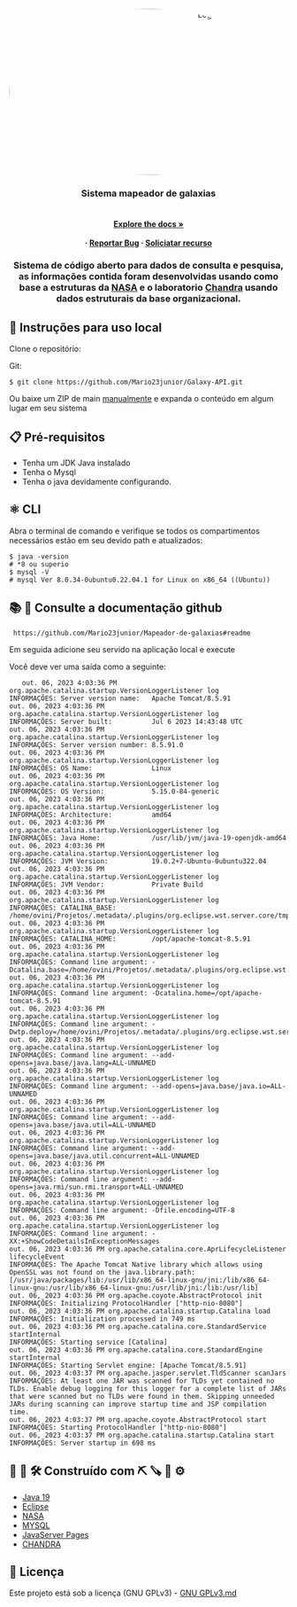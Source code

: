  <div id="top"></div> 

<br />
<div align="center">
  <a href="logo.gif">
    <img src="logo/logo.gif" alt="Logo" width="700" height="300" style="border-radius: 50%"/>
  </a>

  
  <h3 align="center"> Sistema mapeador de galaxias</h3>

  <h4 align="center">
     <br />
    <a href="https://github.com/othneildrew/Best-README-Template"><strong>Explore the docs »</strong></a>
    <br />
    <br />
     ·
    <a href="">Reportar Bug</a>
    ·
    <a href="">Soliciatar recurso</a>
  </p>
</div>

 <h3 align="center">
Sistema de código aberto para dados de consulta e pesquisa, as informações contida foram desenvolvidas usando como base a estruturas da <a href="https://www.nasa.gov/subject/6893/nebulae/" target="_blank">NASA</a>
 e o laboratorio <a href="https://chandra.harvard.edu/photo/2007/orion/" target="_blank">Chandra</a> usando dados estruturais da base organizacional.
<p align="center">
 
 


## 🔩 Instruções para uso local

Clone o repositório:

Git:
```
$ git clone https://github.com/Mario23junior/Galaxy-API.git
```
Ou baixe um ZIP de main [manualmente](https://github.com/Mario23junior/Galaxy-API/archive/refs/heads/main.zip) e expanda o conteúdo em algum lugar em seu sistema

## 📋  Pré-requisitos

* Tenha um JDK Java instalado
* Tenha o Mysql
* Tenha o java devidamente configurando.

## ⚛️ CLI

Abra o terminal de comando e verifique se todos os compartimentos necessários estão em seu devido path e atualizados:

```
$ java -version
# *8 ou superio
$ mysql -V
# mysql Ver 8.0.34-0ubuntu0.22.04.1 for Linux on x86_64 ((Ubuntu))
```

##  📚 📖 Consulte a documentação github

```
 https://github.com/Mario23junior/Mapeador-de-galaxias#readme
```

Em seguida adicione seu servido na aplicação local e execute

 

Você deve ver uma saída como a seguinte:
```
 ⠀ out. 06, 2023 4:03:36 PM org.apache.catalina.startup.VersionLoggerListener log
INFORMAÇÕES: Server version name:   Apache Tomcat/8.5.91
out. 06, 2023 4:03:36 PM org.apache.catalina.startup.VersionLoggerListener log
INFORMAÇÕES: Server built:          Jul 6 2023 14:43:48 UTC
out. 06, 2023 4:03:36 PM org.apache.catalina.startup.VersionLoggerListener log
INFORMAÇÕES: Server version number: 8.5.91.0
out. 06, 2023 4:03:36 PM org.apache.catalina.startup.VersionLoggerListener log
INFORMAÇÕES: OS Name:               Linux
out. 06, 2023 4:03:36 PM org.apache.catalina.startup.VersionLoggerListener log
INFORMAÇÕES: OS Version:            5.15.0-84-generic
out. 06, 2023 4:03:36 PM org.apache.catalina.startup.VersionLoggerListener log
INFORMAÇÕES: Architecture:          amd64
out. 06, 2023 4:03:36 PM org.apache.catalina.startup.VersionLoggerListener log
INFORMAÇÕES: Java Home:             /usr/lib/jvm/java-19-openjdk-amd64
out. 06, 2023 4:03:36 PM org.apache.catalina.startup.VersionLoggerListener log
INFORMAÇÕES: JVM Version:           19.0.2+7-Ubuntu-0ubuntu322.04
out. 06, 2023 4:03:36 PM org.apache.catalina.startup.VersionLoggerListener log
INFORMAÇÕES: JVM Vendor:            Private Build
out. 06, 2023 4:03:36 PM org.apache.catalina.startup.VersionLoggerListener log
INFORMAÇÕES: CATALINA_BASE:         /home/ovini/Projetos/.metadata/.plugins/org.eclipse.wst.server.core/tmp1
out. 06, 2023 4:03:36 PM org.apache.catalina.startup.VersionLoggerListener log
INFORMAÇÕES: CATALINA_HOME:         /opt/apache-tomcat-8.5.91
out. 06, 2023 4:03:36 PM org.apache.catalina.startup.VersionLoggerListener log
INFORMAÇÕES: Command line argument: -Dcatalina.base=/home/ovini/Projetos/.metadata/.plugins/org.eclipse.wst.server.core/tmp1
out. 06, 2023 4:03:36 PM org.apache.catalina.startup.VersionLoggerListener log
INFORMAÇÕES: Command line argument: -Dcatalina.home=/opt/apache-tomcat-8.5.91
out. 06, 2023 4:03:36 PM org.apache.catalina.startup.VersionLoggerListener log
INFORMAÇÕES: Command line argument: -Dwtp.deploy=/home/ovini/Projetos/.metadata/.plugins/org.eclipse.wst.server.core/tmp1/wtpwebapps
out. 06, 2023 4:03:36 PM org.apache.catalina.startup.VersionLoggerListener log
INFORMAÇÕES: Command line argument: --add-opens=java.base/java.lang=ALL-UNNAMED
out. 06, 2023 4:03:36 PM org.apache.catalina.startup.VersionLoggerListener log
INFORMAÇÕES: Command line argument: --add-opens=java.base/java.io=ALL-UNNAMED
out. 06, 2023 4:03:36 PM org.apache.catalina.startup.VersionLoggerListener log
INFORMAÇÕES: Command line argument: --add-opens=java.base/java.util=ALL-UNNAMED
out. 06, 2023 4:03:36 PM org.apache.catalina.startup.VersionLoggerListener log
INFORMAÇÕES: Command line argument: --add-opens=java.base/java.util.concurrent=ALL-UNNAMED
out. 06, 2023 4:03:36 PM org.apache.catalina.startup.VersionLoggerListener log
INFORMAÇÕES: Command line argument: --add-opens=java.rmi/sun.rmi.transport=ALL-UNNAMED
out. 06, 2023 4:03:36 PM org.apache.catalina.startup.VersionLoggerListener log
INFORMAÇÕES: Command line argument: -Dfile.encoding=UTF-8
out. 06, 2023 4:03:36 PM org.apache.catalina.startup.VersionLoggerListener log
INFORMAÇÕES: Command line argument: -XX:+ShowCodeDetailsInExceptionMessages
out. 06, 2023 4:03:36 PM org.apache.catalina.core.AprLifecycleListener lifecycleEvent
INFORMAÇÕES: The Apache Tomcat Native library which allows using OpenSSL was not found on the java.library.path: [/usr/java/packages/lib:/usr/lib/x86_64-linux-gnu/jni:/lib/x86_64-linux-gnu:/usr/lib/x86_64-linux-gnu:/usr/lib/jni:/lib:/usr/lib]
out. 06, 2023 4:03:36 PM org.apache.coyote.AbstractProtocol init
INFORMAÇÕES: Initializing ProtocolHandler ["http-nio-8080"]
out. 06, 2023 4:03:36 PM org.apache.catalina.startup.Catalina load
INFORMAÇÕES: Initialization processed in 749 ms
out. 06, 2023 4:03:36 PM org.apache.catalina.core.StandardService startInternal
INFORMAÇÕES: Starting service [Catalina]
out. 06, 2023 4:03:36 PM org.apache.catalina.core.StandardEngine startInternal
INFORMAÇÕES: Starting Servlet engine: [Apache Tomcat/8.5.91]
out. 06, 2023 4:03:37 PM org.apache.jasper.servlet.TldScanner scanJars
INFORMAÇÕES: At least one JAR was scanned for TLDs yet contained no TLDs. Enable debug logging for this logger for a complete list of JARs that were scanned but no TLDs were found in them. Skipping unneeded JARs during scanning can improve startup time and JSP compilation time.
out. 06, 2023 4:03:37 PM org.apache.coyote.AbstractProtocol start
INFORMAÇÕES: Starting ProtocolHandler ["http-nio-8080"]
out. 06, 2023 4:03:37 PM org.apache.catalina.startup.Catalina start
INFORMAÇÕES: Server startup in 698 ms

```
## 🔧 🔨 🛠  Construído com ⛏ 🪚 🔩 ⚙️

* [Java 19](https://www.oracle.com/java/technologies/javase/jdk17-archive-downloads.html)
* [Eclipse](https://www.eclipse.org/downloads/)
* [NASA](https://solarsystem.nasa.gov/)
* [MYSQL](https://www.mysql.com/)
* [JavaServer Pages](https://www.ibm.com/docs/pt-br/b2b-integrator/6.0.0?topic=extensions-javaserver-pages-standard-tag-library-jstl-overview)
* [CHANDRA](https://chandra.harvard.edu/resources/animations/)


## 📄 Licença

Este projeto está sob a licença (GNU GPLv3) - [GNU GPLv3.md](https://www.gnu.org/licenses/gpl-3.0.pt-br.html)
